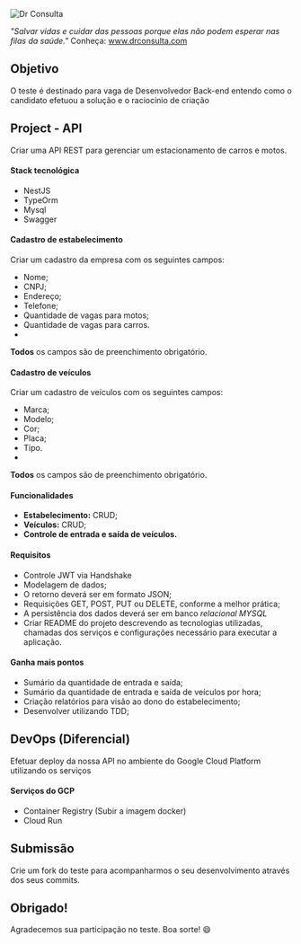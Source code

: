 ![Dr Consulta](https://drconsulta.com/_next/image?url=%2Fimages%2FLogo-Dr-Consulta-Branco.png&w=128&q=100 "DrConsulta")

*"Salvar vidas e cuidar das pessoas porque elas não podem esperar nas filas da saúde."*
Conheça: www.drconsulta.com

## Objetivo
O teste é destinado para vaga de Desenvolvedor Back-end entendo como o candidato efetuou a solução e o raciocinio de criação

## Project - API
Criar uma API REST para gerenciar um estacionamento de carros e motos.

#### Stack tecnológica
- NestJS
- TypeOrm
- Mysql
- Swagger

#### Cadastro de estabelecimento
Criar um cadastro da empresa com os seguintes campos:
- Nome;
- CNPJ;
- Endereço;
- Telefone;
- Quantidade de vagas para motos;
- Quantidade de vagas para carros.
- 
**Todos** os campos são de preenchimento obrigatório.

#### Cadastro de veículos
Criar um cadastro de veículos com os seguintes campos:
- Marca;
- Modelo;
- Cor;
- Placa;
- Tipo.
- 
**Todos** os campos são de preenchimento obrigatório.

#### Funcionalidades
- **Estabelecimento:** CRUD;
- **Veículos:** CRUD;
- **Controle de entrada e saída de veículos.**

#### Requisitos
- Controle JWT via Handshake
- Modelagem de dados;
- O retorno deverá ser em formato JSON;
- Requisições GET, POST, PUT ou DELETE, conforme a melhor prática;
- A persistência dos dados deverá ser em banco *relacional MYSQL*
- Criar README do projeto descrevendo as tecnologias utilizadas, chamadas dos serviços e configurações necessário para executar a aplicação.
   
#### Ganha mais pontos
- Sumário da quantidade de entrada e saída;
- Sumário da quantidade de entrada e saída de veículos por hora;
- Criação relatórios para visão ao dono do estabelecimento;
- Desenvolver utilizando TDD;

## DevOps (Diferencial)
Efetuar deploy da nossa API no ambiente do Google Cloud Platform utilizando os serviços

#### Serviços do GCP
- Container Registry (Subir a imagem docker)
- Cloud Run

## Submissão
Crie um fork do teste para acompanharmos o seu desenvolvimento através dos seus commits.

## Obrigado!
Agradecemos sua participação no teste. Boa sorte! 😄
